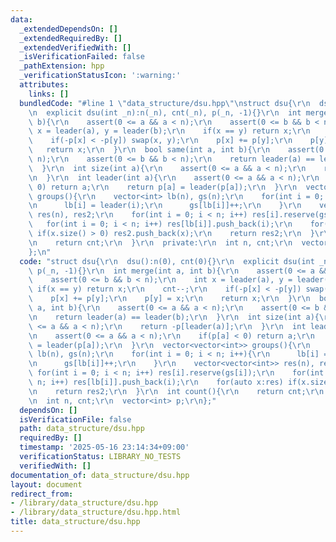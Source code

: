 ```yaml
---
data:
  _extendedDependsOn: []
  _extendedRequiredBy: []
  _extendedVerifiedWith: []
  _isVerificationFailed: false
  _pathExtension: hpp
  _verificationStatusIcon: ':warning:'
  attributes:
    links: []
  bundledCode: "#line 1 \"data_structure/dsu.hpp\"\nstruct dsu{\r\n  dsu():n(0), cnt(0){}\r\
    \n  explicit dsu(int _n):n(_n), cnt(_n), p(_n, -1){}\r\n  int merge(int a, int\
    \ b){\r\n    assert(0 <= a && a < n);\r\n    assert(0 <= b && b < n);\r\n    int\
    \ x = leader(a), y = leader(b);\r\n    if(x == y) return x;\r\n    cnt--;\r\n\
    \    if(-p[x] < -p[y]) swap(x, y);\r\n    p[x] += p[y];\r\n    p[y] = x;\r\n \
    \   return x;\r\n  }\r\n  bool same(int a, int b){\r\n    assert(0 <= a && a <\
    \ n);\r\n    assert(0 <= b && b < n);\r\n    return leader(a) == leader(b);\r\n\
    \  }\r\n  int size(int a){\r\n    assert(0 <= a && a < n);\r\n    return -p[leader(a)];\r\
    \n  }\r\n  int leader(int a){\r\n    assert(0 <= a && a < n);\r\n    if(p[a] <\
    \ 0) return a;\r\n    return p[a] = leader(p[a]);\r\n  }\r\n  vector<vector<int>>\
    \ groups(){\r\n    vector<int> lb(n), gs(n);\r\n    for(int i = 0; i < n; i++){\r\
    \n      lb[i] = leader(i);\r\n      gs[lb[i]]++;\r\n    }\r\n    vector<vector<int>>\
    \ res(n), res2;\r\n    for(int i = 0; i < n; i++) res[i].reserve(gs[i]);\r\n \
    \   for(int i = 0; i < n; i++) res[lb[i]].push_back(i);\r\n    for(auto x:res)\
    \ if(x.size() > 0) res2.push_back(x);\r\n    return res2;\r\n  }\r\n  int count(){\r\
    \n    return cnt;\r\n  }\r\n  private:\r\n  int n, cnt;\r\n  vector<int> p;\r\n\
    };\n"
  code: "struct dsu{\r\n  dsu():n(0), cnt(0){}\r\n  explicit dsu(int _n):n(_n), cnt(_n),\
    \ p(_n, -1){}\r\n  int merge(int a, int b){\r\n    assert(0 <= a && a < n);\r\n\
    \    assert(0 <= b && b < n);\r\n    int x = leader(a), y = leader(b);\r\n   \
    \ if(x == y) return x;\r\n    cnt--;\r\n    if(-p[x] < -p[y]) swap(x, y);\r\n\
    \    p[x] += p[y];\r\n    p[y] = x;\r\n    return x;\r\n  }\r\n  bool same(int\
    \ a, int b){\r\n    assert(0 <= a && a < n);\r\n    assert(0 <= b && b < n);\r\
    \n    return leader(a) == leader(b);\r\n  }\r\n  int size(int a){\r\n    assert(0\
    \ <= a && a < n);\r\n    return -p[leader(a)];\r\n  }\r\n  int leader(int a){\r\
    \n    assert(0 <= a && a < n);\r\n    if(p[a] < 0) return a;\r\n    return p[a]\
    \ = leader(p[a]);\r\n  }\r\n  vector<vector<int>> groups(){\r\n    vector<int>\
    \ lb(n), gs(n);\r\n    for(int i = 0; i < n; i++){\r\n      lb[i] = leader(i);\r\
    \n      gs[lb[i]]++;\r\n    }\r\n    vector<vector<int>> res(n), res2;\r\n   \
    \ for(int i = 0; i < n; i++) res[i].reserve(gs[i]);\r\n    for(int i = 0; i <\
    \ n; i++) res[lb[i]].push_back(i);\r\n    for(auto x:res) if(x.size() > 0) res2.push_back(x);\r\
    \n    return res2;\r\n  }\r\n  int count(){\r\n    return cnt;\r\n  }\r\n  private:\r\
    \n  int n, cnt;\r\n  vector<int> p;\r\n};"
  dependsOn: []
  isVerificationFile: false
  path: data_structure/dsu.hpp
  requiredBy: []
  timestamp: '2025-05-16 23:14:34+09:00'
  verificationStatus: LIBRARY_NO_TESTS
  verifiedWith: []
documentation_of: data_structure/dsu.hpp
layout: document
redirect_from:
- /library/data_structure/dsu.hpp
- /library/data_structure/dsu.hpp.html
title: data_structure/dsu.hpp
---
```

